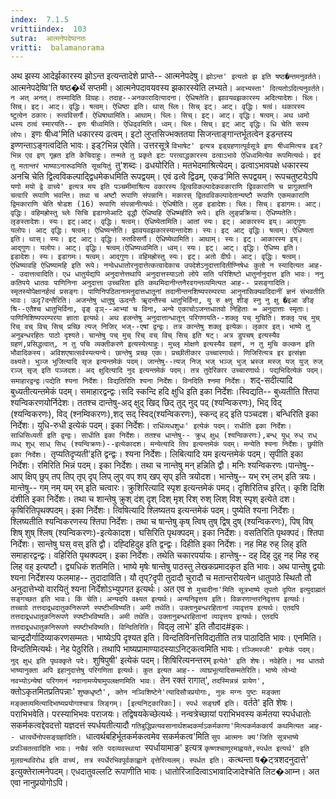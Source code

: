 ```yaml
---
index:  7.1.5
vrittiindex:  103
sutra:  आत्मनेपदेष्वनतः
vritti:  balamanorama 
---
```


अथ झस्य आदेर्झकारस्य झोऽन्त इत्यन्तादेशे प्राप्ते-- आत्मनेपदेषु। `झोऽन्त' इत्यतो झ इति षष्ठ�न्तमनुवर्तते। `आत्मनेपदेष्वि'ति षष्ठ�र्थे सप्तमी। आत्मनेपदावयवस्य झकारस्येति लभ्यते। `अदभ्यस्ता' दित्यतोऽदित्यनुवर्तते। न अत् अनत्। तस्मादिति विग्रहः। तदाह--अनकारादित्यादना। ऐधिषतेति। झावयवझकारस्य अदित्यादेशः। च्लिः। सिच्। इट्। आट्। वृद्धिः। षत्वम्। ऐधिष्ठा इति। थास् च्लिः। सिच् इट्। आट्। वृद्धिः। षत्वं। थकारस्य ष्टुत्वेन ठकारः। रुत्वविसर्गौ। ऐधिषाथामिति। आथाम्। च्लिः। सिच्। इट्। आट्। वृद्धिः। षत्वम्। अथ ध्वमो धस्य ठत्वं स्मारयति-- इणः षीध्वमिति। ऐधिढ्वमिति। ध्वम्। च्लिः। सिच्। इट् आट् वृद्धिः। धि चेति सस्य लोपः। `इणः षीध्व'मिति धकारस्य ढत्वम्। इटो लुप्तसिज्भक्ततया सिजन्ताङ्गान्तर्भूतत्वेन इडन्तस्य इण्णन्ताऽङ्गत्वदिति भावः। इड्?भिन्न एवेति। उत्तरसूत्रे `विभाषेट' इत्यत्र इड्ग्रहणात्पूर्वसूत्रे इणः षीध्वमित्यत्र इड्?भिन्न एव इण् गृह्रत इति केचिदाहुः। तन्मते तु प्रकृते इटः परत्वाद्धकारस्य ढत्वाऽभावे ऐधिध्वमित्येव रूपमित्यर्थः। इदं तु मतान्तरं भाष्याऽनारूढमिति सूचयितुं `तु'शब्दः। ढधयोरिति। मतभेदमाश्रित्येदम्। ढत्वाऽभावपक्षे धकारस्य अनचि चेति द्वित्वविकल्पाद्द्विधमेकधमिति रूपद्वयम्। एवं ढत्वे द्विढम्, एकढ'मिति रूपद्वयम्। रूपचतुष्टयेऽपि `यणो मयो द्वे वाच्ये' इत्यत्र मय इति पञ्चमीमाश्रित्य वकारस्य द्वित्वविकल्पादेकवकाराणि द्विवकाराणि च प्रागुक्तानि चत्वारि रूपाणि भवन्ति। तथा च अष्टौ रूपाणि संपन्नानि। मकारस् द्वितवविकल्पादेतान्यष्टौ रूपाणि एकमकाराणि द्विमकाराणि चेति षोडश (16) रूपाणि संपन्नानीत्यर्थः। ऐधिषीति। लुङ इडादेशः। च्लिः। सिच्। इडागमः। आट्। वृद्धिः। वहिमह्रोस्तु च्लेः सिचि इडागमेआटि वृद्धौ ऐधिष्वहि ऐधिष्महीति रूपे। इति लुङ्प्रक्रिया। ऐधिष्यतेति। लृङस्तादेशः। स्यः। इट्।आट्। वृद्धिः। षत्वम्। ऐधिष्येतामिति। आतां स्यः। इट्। आकारस्य इय्। आद्गुणः यलोपः। आट् वृद्धिः। षत्वम्। ऐधिष्यन्तेति। झावयवझकारस्यान्तादेशः। स्यः। इट् आट् वृद्धिः। षत्वम्। ऐधिष्यता इति। थास्। स्यः। इट् आट्। वृद्धिः। रुतविसर्गौ। ऐधिष्येथामिति। आथाम्। स्यः। इट्। आकारस्य इय्। आद्गुणः। यलोपः। आट्। वृद्धिः। षत्वम्।ऐधिष्यध्वमिति। ध्वम्। स्यः। इट्। आट्। वृद्धिः। ऐधिष्य इति। इडादेशः। स्यः। इडागमः। षत्वम्। आद्गुणः। वहिमह्रोस्तु स्यः। इट्। अतो दीर्घः। आट्। वृद्धिः। षत्वम्। ऐधिष्यावहि ऐधिष्यामहि इति रूपे। नन्वेधधातोरनुदात्तेत्कत्वादेकाच उपदेशेऽनुदात्तादितीण्निषेधः कुतो न स्यादित्यत आह-- उदात्तत्वादिति। एध धातुर्यद्यपि अनुदात्तेत्तथापि अनुदात्तस्याऽतो लोपे सति परिशिष्टो धातुर्नानुदात्त इति भावः। ननु कतिपये धातवः पाणिनिना अनुदात्ता उच्चरिता इति कथमिदानीन्तनैरवगन्तव्यमित्यत आह-- प्रसङ्गादिति।स्मृतस्योपेक्षानर्हत्वं प्रसङ्गः। पाणिनिपठितानामनुदात्तधातूनां तदानीन्तनशिष्यपरम्परया आनुनासिक्यवदिदानीं ज्ञनं संभवतीति भावः। ऊदृ?दन्तैरिति। अजन्तेषु धातुषु ऊदन्तैः ॠदन्तैस्च धातुभिर्विना, यु रु क्ष्णु शीङ् स्नु नु क्षु �इआ ङीङ् श्रि--एतैश्च धातुभिर्विना, वृङ् वृञ्--आभ्यां च विना, अन्ये एकाचोऽजन्तधातवो निहिताः = अनुदात्ताः स्मृताः। पाणिनिशिष्यपरम्परया ज्ञाता इत्यर्थः। अथ हलन्तेषु अनुदात्तान्धातून् परिगणयति--शक्लृ पच् मुचिति। शक्लृ पच् मुच् रिच् वच् विच् सिच् प्रच्छि त्यज् निजिर् भज्--एषां द्वन्द्वः। तत्र कान्तेषु शक्लृ इत्येकः। लृकार इत्। भाष्ये तु अनुबन्धरहितः पाठो दृश्यते। चान्तेषु पच् मुच् रिच् वच् विच् सिच् इति षट्। अत्र डुपचष् इत्यस्यैव ग्रहणं,प्रसिद्धत्वात्, न तु पचि व्यक्तीकरणे इत्यस्येत्याहुः। मुच्लृ मोक्षणे इत्यस्यैव ग्रहणं, न तु मुचि कल्कन इति भौवादिकस्य। अविशएषात्सर्वस्यत्यन्ये। छान्तेषु प्रच्छ् एकः। प्रच्छीतीकार उच्चारणार्थः। णिजिरित्यत्र इर इत्संज्ञा वक्ष्यते। भुञ्ज भुजित्यादि सृज इत्यन्तमेकं पदम्। जान्तेषु--त्यज् निज् भज् भञ्ज् भुज् भ्रस्ज मस्ज् यज् युज् रुज् रञ्ज् सृज् इति पञ्जदश। अद् क्षुदित्यादि नुद इत्यन्तमेकं पदम्। तत्र तुदेरिकार उच्चारणार्थः। पद्यभिदित्येकं पदम्। समाहारद्वन्द्वः।पद्येति श्यना निर्देशः। विद्यतिरिति श्यना निर्देशः। विनदिति श्नमा निर्देशः। `शद्-सदीत्यादि बुध्यतीत्यन्तमेकं पदम्। समाहारद्वन्द्वः।सदि स्कन्दि हदि क्षुधि इति इका निर्देशः।स्विद्यति-- बुध्यतीति श्तिपा श्यन्विकरणयोर्निदेशः। ततश्च दान्तेषु-अद् क्षुद् खिद् छिद् तुद् नुद् पद् (श्यन्विकरणः), भिद् विद् (श्यन्विकरणः), विद् (श्नम्विकरणः),शद् सद् स्विद्(श्यन्विकरणः), स्कन्द् हद् इति पञ्चदश। बन्धिरिति इका निर्देशः। युधि-रुधी इत्येकं पदम्। इका निर्देशः। `राधिंव्यधशुधः' इत्येकं पदम्। राधीति इका निर्देशः। साधिसिध्यती इति द्वन्द्वः। साधीति इका निर्देशः। ततश्च धान्तेषु-- क्रुध् क्षुध् (श्यन्विकरणः),बन्ध् युध् रुध् राध् व्यध् शुध् साध् सिध् (श्यन्विक्रणः)--इत्येकादश। मन्येत्यादि तिप इत्यन्तमेकं पदम्। मन्येति श्यना निर्देशः। छुपीति इका निर्देशः। `तृप्यतिदृप्यती'इति द्वन्द्वः। श्यना निर्देशः। लिबित्यादि यम इत्यन्तमेकं पदम्। सृपीति इका निर्देशः। रमिरिति भिन्नं पदम्। इका निर्देशः। तथा च नान्तेषु मन् हन्निति द्वौ। मनिः श्यन्विकरणः।पान्तेषु--आप् क्षिप् छुप् तप् तिप् तृप् दृप् लिप् लुप् वप् शप् खप् सृप् इति त्रयोदश। भान्तेषु-- यभ् रभ् लभ् इति त्रयः। मान्तेषु-- गम् नम् यम् रम् इति चत्वारः। क्रुशिरित्यादि स्पृश इत्यन्तमेकं पमद्। दृशिरितिच इरित्। कृशि दिशि दंशीति इका निर्देशः। तथा च शान्तेषु क्रुश् दंश् दृश् दिश् मृश् रिश् रुश् लिश् विश् स्पृश् इत्येते दश। कृषिरितिपृथक्पदम्। इका निर्देशः। त्विषित्यादि श्लिष्यतय इत्यन्तमेकं पदम्। पुष्येति श्यना निर्देशः। श्लिष्यतीति श्यन्विकरणस्य श्तिपा निर्देशः। तथा च षान्तेषु कृष् त्विष् तुष् द्विष् दुष् (श्यन्विकरणः), पिष् विष् शिष् शुष् श्लिष् (श्यन्विकरणः)-इत्येकादश। घसिरिति पृथक्पदम्। इका निर्देशः। वसतिरिति पृथक्पदं। श्तिपा निर्देशः। सान्तेषु घस् वस् इति द्वौ। दह्दिहिदुह इति द्वन्द्वः। दिहीति इका निर्देशः। नह मिह रुह् लिह् इति समाहारद्वन्द्वः। वहिरिति पृथक्पदम्। इका निर्देशः। तथेति चकारपर्यायः। हान्तेषु-- दह् दिह् दुह् नह् मिह रुह् लिह् वह् इत्यष्टौ। द्व्यधिकं शतमिति। भाष्ये मृषेः षान्तेषु पाठस्तु लेखकप्रमादकृत इति भावः। अथ पान्तेषु द्वयोः श्यना निर्देशस्य फलमाह-- तुदादाविति। यौ तृप्?दृपी तुदादौ चुरादौ च मतान्तरीयत्वेन धातुपाठे स्थितौ तौ अनुदात्तेभ्यो वारयितुं श्यना निर्देशोऽभ्युपगत इत्यर्थः। अत एव `शे मुचादीना'मिति सूत्रभाष्ये तृपतो दृपित इत्युदाह्मतं सङ्गच्छत इति भावः। किं चेति। अन्यदपि वक्ष्यत इत्यर्थः। अन्यनिवृत्तय इति। विकरणान्तरनिवृत्तय इत्यर्थः। तच्चाग्रे तत्तदाद्र्धदातुकनिरूपणे स्पष्टीभविष्यति। अमी तथेति। उक्तानुबन्धरहितानां व्यावृत्तय इत्यर्थः। एतदपि तत्तदाद्र्धधातुकनिरूपणे स्पष्टीभविष्यति। अमी तथेति। उक्तानुबन्धरहितानां व्यावृत्तय इत्यर्थः। एतदपि तत्तदाद्र्धधातुकनिरूपणे स्पष्टीभविष्यति। विन्दितिरिति। `विद्लृ लाभे' इति तौदाद#इकः। चान्द्रदौर्गादिव्याकरणसम्मतः। भाष्येऽपि दृश्यत इति। विन्दतिविनत्तिविद्यतीति तत्र पाठादिति भावः। एनमिति। विन्दतिमित्यर्थः। नेह पेठुरिति। तथापि भाष्यप्रामाण्यादस्याऽनिट्कत्वमिति भावः। `रञ्जिमस्जी' इत्येकं पदम्। नुद् क्षुध् इति पृथक्कृते पदे। `शुषिपुषी' इत्येकं पदम्। शिषिरित्यनन्तरम् `इत्येते' इति शेषः। नवेहेति। नव धातवो भाष्यानुक्ता अपि इहानुदात्तेषु परिगणिता इत्यर्थः। कुत इत्यत आह-- व्याघ्रभूत्यादिसम्मतेरिति। भाष्ये त्वेभ्यो नवभ्योऽन्येषां परिगणनं नवानामप्येषामुपलक्षणमिति भावः। `तेन रक्तं रागात्', `तदस्मिन्नन्नं प्रायेण', `क्तोऽकृतमितप्रतिपन्नाः' `शुष्कधृष्टौ', क्तेन नञ्विशिष्टेने'त्यादिसौत्रप्रयोगाः, नुन्नः मग्नः पुष्टः मङ्क्ता मङ्क्तव्यमित्यादिभाष्यप्रयोगाश्चात्र लिङ्गम्। [इत्यनिट्कारिकाः]। स्पर्ध सङ्घर्षे इति। `वर्तते' इति शेषः। पराभिभवेति। परस्याभिभवः पराजयः। तद्विषयकेच्छेत्यर्थः। नन्वत्रेच्छायां पराभिभवस्य कर्मतया स्पर्धधातोः सकर्मकत्वद्देवदत्तो यज्ञदत्तं स्पर्धयतीत्यादौ `गतिबुद्धिप्रत्यवसानार्थशब्दकर्माऽकर्मकाणा'मित्यकर्मककार्यं कथमित्यत आह-- धात्वर्थेनोपसङ्ग्रहादिति। `धात्वर्थबहिर्भूतकर्मकत्वमेव सकर्मकत्व'मिति `सुप आत्मनः क्य'जिति सूत्रभाष्ये प्रपञ्चितत्वादिति भावः। नचैवं सति पदव्यवस्थायां `स्पर्धायामाङ' इत्यत्र `कृष्णश्चाणूरमाह्वयते,स्पर्धत इत्यर्थ' इति मूलग्रन्थविरोध इति वाच्यं, तत्र स्पर्धेरभिवपूर्वकाह्वाने वृत्तेरित्यलम्। स्पर्धत इति। `कत्थन्ता ष�ट्त्रशदनुदात्ते' इत्युक्तेरात्मनेपदम्। एधदातुवल्लटि रूपाणीति भावः। धातोरिजादित्वाऽभावादिजादेश्चेति लिट�आम्न। अत एवा नानुप्रयोगोऽपि।

